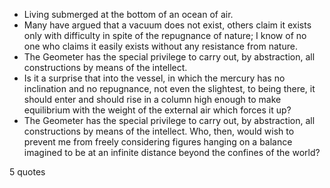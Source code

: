  - Living submerged at the bottom of an ocean of air.
 - Many have argued that a vacuum does not exist, others claim it exists only with difficulty in spite of the repugnance of nature; I know of no one who claims it easily exists without any resistance from nature.
 - The Geometer has the special privilege to carry out, by abstraction, all constructions by means of the intellect.
 - Is it a surprise that into the vessel, in which the mercury has no inclination and no repugnance, not even the slightest, to being there, it should enter and should rise in a column high enough to make equilibrium with the weight of the external air which forces it up?
 - The Geometer has the special privilege to carry out, by abstraction, all constructions by means of the intellect. Who, then, would wish to prevent me from freely considering figures hanging on a balance imagined to be at an infinite distance beyond the confines of the world?

5 quotes